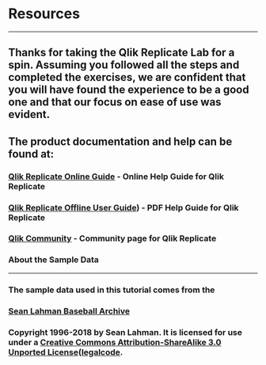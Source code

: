 # Resources
______________

## Thanks for taking the Qlik Replicate Lab for a spin. Assuming you followed all the steps and completed the exercises, we are confident that you will have found the experience to be a good one and that our focus on ease of use was evident.

## The product documentation and help can be found at:

### [Qlik Replicate Online Guide](https://help.qlik.com/en-US/replicate/November2020-SR1/Content/Replicate/Main/Introduction/Home.htm) - Online Help Guide for Qlik Replicate 

### [Qlik Replicate Offline User Guide](/files/Qlik_Replicate_User_Guide.pdf)) - PDF Help Guide for Qlik Replicate

### [Qlik Community](https://community.qlik.com/) - Community page for Qlik Replicate

### About the Sample Data
_______________________________

### The sample data used in this tutorial comes from the 
### [Sean Lahman Baseball Archive](http://www.seanlahman.com/baseball-archive/statistics)
### Copyright 1996-2018 by Sean Lahman. It is licensed for use under a [Creative Commons Attribution-ShareAlike 3.0 Unported License](http://creativecommons.org/licenses/by-sa/3.0/)([legalcode](https://creativecommons.org/licenses/by-sa/3.0/legalcode).

